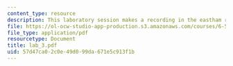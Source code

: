 ```yaml
---
content_type: resource
description: This laboratory session makes a recording in the eastham room using wavesurfer.
file: https://ol-ocw-studio-app-production.s3.amazonaws.com/courses/6-551j-acoustics-of-speech-and-hearing-fall-2004/57d47ca02c0e49d099da671e5c913f1b_lab_3.pdf
file_type: application/pdf
resourcetype: Document
title: lab_3.pdf
uid: 57d47ca0-2c0e-49d0-99da-671e5c913f1b
---
```

